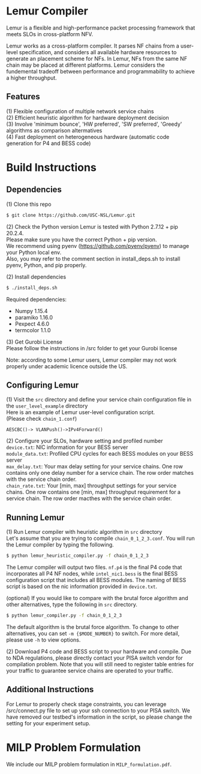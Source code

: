 # Lemur Compiler
Lemur is a flexible and high-performance packet processing framework that meets SLOs in cross-platform NFV.

Lemur works as a cross-platform compiler. It parses NF chains from a user-level specification, and considers all available hardware resources to generate an placement scheme for NFs. In Lemur, NFs from the same NF chain may be placed at different platforms. Lemur considers the fundemental tradeoff between performance and programmability to achieve a higher throughput.

## Features
(1) Flexible configuration of multiple network service chains <br>
(2) Efficient heuristic algorithm for hardware deployment decision <br>
(3) Involve 'minimum bounce', 'HW preferred', 'SW preferred', 'Greedy' algorithms as comparison altermatives <br>
(4) Fast deployment on heterogeneous hardware (automatic code generation for P4 and BESS code)<br>

# Build Instructions

## Dependencies
(1) Clone this repo<br>
```bash
$ git clone https://github.com/USC-NSL/Lemur.git
```

(2) Check the Python version
Lemur is tested with Python 2.7.12 + pip 20.2.4.<br>
Please make sure you have the correct Python + pip version.<br>
We recommend using pyenv (https://github.com/pyenv/pyenv) to manage your Python local env.<br>
Also, you may refer to the comment section in install_deps.sh to install pyenv, Python, and pip properly.

(2) Install dependencies<br>
``` bash
$ ./install_deps.sh
```

Required dependencies:<br>
* Numpy 1.15.4
* paramiko 1.16.0
* Pexpect 4.6.0
* termcolor 1.1.0

(3) Get Gurobi License<br>
Please follow the instructions in /src folder to get your Gurobi license

Note: according to some Lemur users, Lemur compiler may not work properly under academic licence outside the US.

## Configuring Lemur
(1) Visit the `src` directory and define your service chain configuration file in the `user_level_example` directory<br>
Here is an example of Lemur user-level configuration script.<br>
(Please check `chain_1.conf`)<br>
```raw
AESCBC()-> VLANPush()->IPv4Forward()
```

(2) Configure your SLOs, hardware setting and profiled number<br>
`device.txt`: NIC information for your BESS server <br>
`module_data.txt`: Profiled CPU cycles for each BESS modules on your BESS server <br>
`max_delay.txt`: Your max delay setting for your service chains. One row contains only one delay number for a service chain. The row order matches with the service chain order. <br>
`chain_rate.txt`: Your [min, max] throughput settings for your service chains. One row contains one [min, max] throughput requirement for a service chain. The row order macthes with the service chain order. <br>

## Running Lemur
(1) Run Lemur compiler with heuristic algorithm in `src` directory<br>
Let's assume that you are trying to compile `chain_0_1_2_3.conf`. You will run the Lemur compiler by typing the following.<br>
```bash
$ python lemur_heuristic_compiler.py -f chain_0_1_2_3
```

The Lemur compiler will output two files. `nf.p4` is the final P4 code that incorporates all P4 NF nodes, while `intel_nic1.bess` is the final BESS configuration script that includes all BESS modules. The naming of BESS script is based on the nic information provided in `device.txt`. <br>

(optional) If you would like to compare with the brutal force algorithm and other alternatives, type the following in `src` directory.
```bash
$ python lemur_compiler.py -f chain_0_1_2_3
```
The default algorithm is the brutal force algorithm. To change to other alternatives, you can set `-m {$MODE_NUMBER}` to switch. For more detail, please use `-h` to view options. 

(2) Download P4 code and BESS script to your hardware and compile. Due to NDA regulations, please directly contact your PISA switch vendor for compilation problem. Note that you will still need to register table entries for your traffic to guarantee service chains are operated to your traffic.<br>


## Additional Instructions
For Lemur to properly check stage constraints, you can leverage /src/connect.py file to set up your ssh connection to your PISA switch. We have removed our testbed's information in the script, so please change the setting for your experiment setup.

# MILP Problem Formulation
We include our MILP problem formulation in `MILP_formulation.pdf`.
